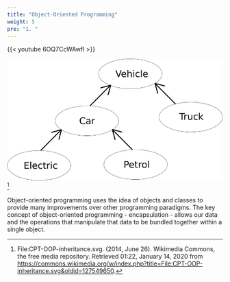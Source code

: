 ```yaml
---
title: "Object-Oriented Programming"
weight: 5
pre: "1. "
---
```


{{< youtube 6OQ7CcWAwfI  >}}

![Object Oriented Inheritance Example](/images/2/2.1.inheritance.svg)[^1]

[^1]: File:CPT-OOP-inheritance.svg. (2014, June 26). Wikimedia Commons, the free media repository. Retrieved 01:22, January 14, 2020 from https://commons.wikimedia.org/w/index.php?title=File:CPT-OOP-inheritance.svg&oldid=127549650.

Object-oriented programming uses the idea of objects and classes to provide many improvements over other programming paradigms. The key concept of object-oriented programming - encapsulation - allows our data and the operations that manipulate that data to be bundled together within a single object.  

